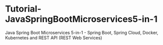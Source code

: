 # Tutorial-JavaSpringBootMicroservices5-in-1
Java Spring Boot Microservices 5-in-1 - Spring Boot, Spring Cloud, Docker, Kubernetes and REST API (REST Web Services)
